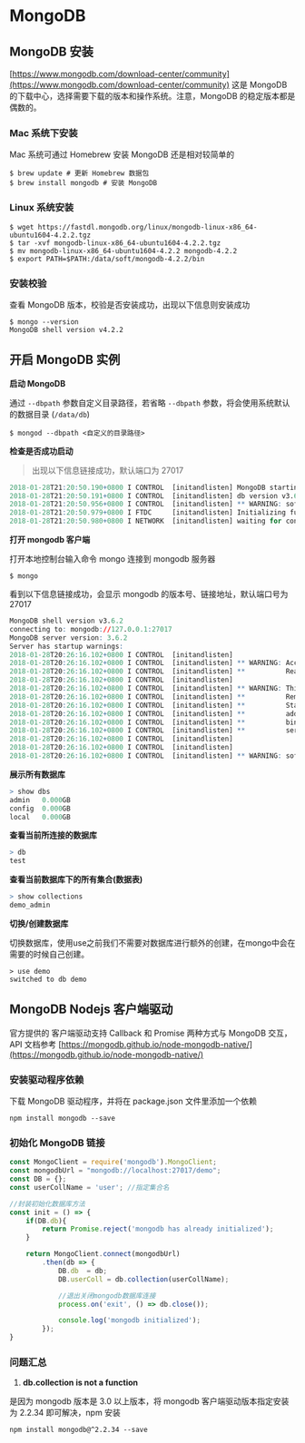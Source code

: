 # MongoDB

## MongoDB 安装

[https://www.mongodb.com/download-center/community](https://www.mongodb.com/download-center/community) 这是 MongoDB 的下载中心，选择需要下载的版本和操作系统。注意，MongoDB 的稳定版本都是偶数的。

### Mac 系统下安装

Mac 系统可通过 Homebrew 安装 MongoDB 还是相对较简单的

```
$ brew update # 更新 Homebrew 数据包
$ brew install mongodb # 安装 MongoDB
```

### Linux 系统安装

```
$ wget https://fastdl.mongodb.org/linux/mongodb-linux-x86_64-ubuntu1604-4.2.2.tgz 
$ tar -xvf mongodb-linux-x86_64-ubuntu1604-4.2.2.tgz
$ mv mongodb-linux-x86_64-ubuntu1604-4.2.2 mongodb-4.2.2
$ export PATH=$PATH:/data/soft/mongodb-4.2.2/bin
```

### 安装校验

查看 MongoDB 版本，校验是否安装成功，出现以下信息则安装成功

```
$ mongo --version
MongoDB shell version v4.2.2
```

## 开启 MongoDB 实例

**启动 MongoDB**

通过 ```--dbpath``` 参数自定义目录路径，若省略 ```--dbpath``` 参数，将会使用系统默认的数据目录 (```/data/db```) 

```
$ mongod --dbpath <自定义的目录路径>
```

**检查是否成功启动**

> 出现以下信息链接成功，默认端口为 27017

```r
2018-01-28T21:20:50.190+0800 I CONTROL  [initandlisten] MongoDB starting : pid=10488 port=27017 dbpath=/Users/may/documents/mongodb/data 64-bit host=XXXX.local
2018-01-28T21:20:50.191+0800 I CONTROL  [initandlisten] db version v3.6.22018-01-28T21:20:50.191+0800 I CONTROL  [initandlisten] git version: 489d177dbd0f0420a8ca04d39fd78d0a2c539420
2018-01-28T21:20:50.956+0800 I CONTROL  [initandlisten] ** WARNING: soft rlimits too low. Number of files is 256, should be at least 1000
2018-01-28T21:20:50.979+0800 I FTDC     [initandlisten] Initializing full-time diagnostic data capture with directory '/Users/may/documents/mongodb/data/diagnostic.data'
2018-01-28T21:20:50.980+0800 I NETWORK  [initandlisten] waiting for connections on port 27017
```

**打开 mongodb 客户端**

打开本地控制台输入命令 mongo 连接到 mongodb 服务器

```
$ mongo
```

看到以下信息链接成功，会显示 mongodb 的版本号、链接地址，默认端口号为 27017

```r
MongoDB shell version v3.6.2
connecting to: mongodb://127.0.0.1:27017
MongoDB server version: 3.6.2
Server has startup warnings: 
2018-01-28T20:26:16.102+0800 I CONTROL  [initandlisten] 
2018-01-28T20:26:16.102+0800 I CONTROL  [initandlisten] ** WARNING: Access control is not enabled for the database.
2018-01-28T20:26:16.102+0800 I CONTROL  [initandlisten] **          Read and write access to data and configuration is unrestricted.
2018-01-28T20:26:16.102+0800 I CONTROL  [initandlisten] 
2018-01-28T20:26:16.102+0800 I CONTROL  [initandlisten] ** WARNING: This server is bound to localhost.
2018-01-28T20:26:16.102+0800 I CONTROL  [initandlisten] **          Remote systems will be unable to connect to this server. 
2018-01-28T20:26:16.102+0800 I CONTROL  [initandlisten] **          Start the server with --bind_ip <address> to specify which IP 
2018-01-28T20:26:16.102+0800 I CONTROL  [initandlisten] **          addresses it should serve responses from, or with --bind_ip_all to
2018-01-28T20:26:16.102+0800 I CONTROL  [initandlisten] **          bind to all interfaces. If this behavior is desired, start the
2018-01-28T20:26:16.102+0800 I CONTROL  [initandlisten] **          server with --bind_ip 127.0.0.1 to disable this warning.
2018-01-28T20:26:16.102+0800 I CONTROL  [initandlisten] 
2018-01-28T20:26:16.102+0800 I CONTROL  [initandlisten] 
2018-01-28T20:26:16.102+0800 I CONTROL  [initandlisten] ** WARNING: soft rlimits too low. Number of files is 256, should be at least 1000
```

**展示所有数据库**

```r
> show dbs
admin   0.000GB
config  0.000GB
local   0.000GB
```

**查看当前所连接的数据库**

```r
> db
test
```

**查看当前数据库下的所有集合(数据表)**

```r
> show collections
demo_admin
```

**切换/创建数据库**

切换数据库，使用use之前我们不需要对数据库进行额外的创建，在mongo中会在需要的时候自己创建。

```
> use demo
switched to db demo
```

## MongoDB Nodejs 客户端驱动

官方提供的  客户端驱动支持 Callback 和 Promise 两种方式与 MongoDB 交互，API 文档参考 [https://mongodb.github.io/node-mongodb-native/](https://mongodb.github.io/node-mongodb-native/)

### 安装驱动程序依赖

下载 MongoDB 驱动程序，并将在 package.json 文件里添加一个依赖

```
npm install mongodb --save
```

### 初始化 MongoDB 链接

```js
const MongoClient = require('mongodb').MongoClient;
const mongodbUrl = "mongodb://localhost:27017/demo";
const DB = {};
const userCollName = 'user'; //指定集合名

//封装初始化数据库方法
const init = () => {
    if(DB.db){
        return Promise.reject('mongodb has already initialized');
    }

    return MongoClient.connect(mongodbUrl)
        .then(db => {
            DB.db  = db;
            DB.userColl = db.collection(userCollName);

            //退出关闭mongodb数据库连接
            process.on('exit', () => db.close());

            console.log('mongodb initialized');
        });
}
```

### 问题汇总

1. **db.collection is not a function**

是因为 mongodb 版本是 3.0 以上版本，将 mongodb 客户端驱动版本指定安装为 2.2.34 即可解决，npm 安装 

```
npm install mongodb@^2.2.34 --save
```
